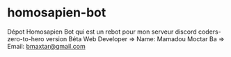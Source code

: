 # homosapien-bot
Dépot Homosapien Bot qui est un rebot pour mon serveur discord coders-zero-to-hero version Béta
Web Developer
=> Name: Mamadou Moctar Ba
=> Email: bmaxtar@gmail.com

